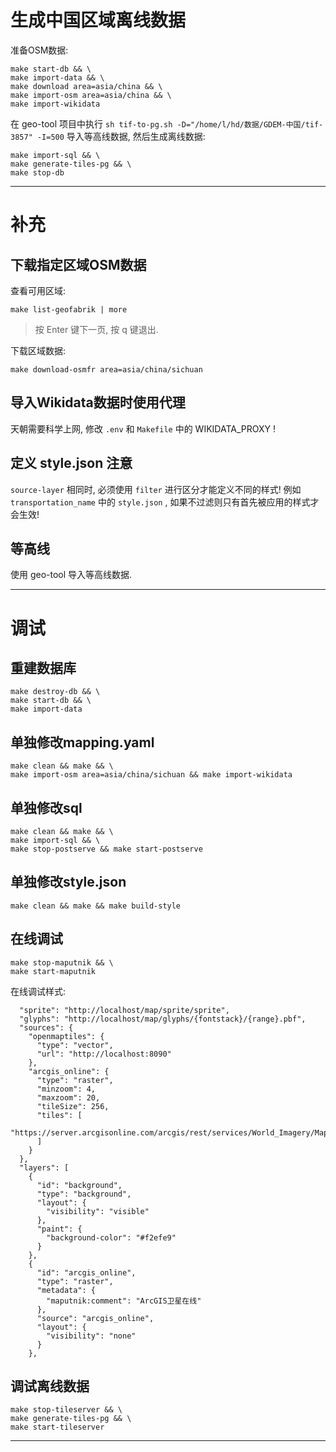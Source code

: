# 生成中国区域离线数据

准备OSM数据:

```shell
make start-db && \
make import-data && \
make download area=asia/china && \
make import-osm area=asia/china && \
make import-wikidata
```

在 geo-tool 项目中执行 `sh tif-to-pg.sh -D="/home/l/hd/数据/GDEM-中国/tif-3857" -I=500` 导入等高线数据, 然后生成离线数据:

```shell
make import-sql && \
make generate-tiles-pg && \
make stop-db
```

---

# 补充

## 下载指定区域OSM数据

查看可用区域:

```shell
make list-geofabrik | more
```

> 按 Enter 键下一页, 按 q 键退出.

下载区域数据:

```shell
make download-osmfr area=asia/china/sichuan
```

## 导入Wikidata数据时使用代理

天朝需要科学上网, 修改 `.env` 和 `Makefile` 中的 WIKIDATA_PROXY !

## 定义 style.json 注意

`source-layer` 相同时, 必须使用 `filter` 进行区分才能定义不同的样式! 例如 `transportation_name` 中的 `style.json` , 如果不过滤则只有首先被应用的样式才会生效!

## 等高线

使用 geo-tool 导入等高线数据.

---

# 调试

## 重建数据库

```shell
make destroy-db && \
make start-db && \
make import-data
```

## 单独修改mapping.yaml

```shell
make clean && make && \
make import-osm area=asia/china/sichuan && make import-wikidata
```

## 单独修改sql

```shell
make clean && make && \
make import-sql && \
make stop-postserve && make start-postserve
```

## 单独修改style.json

```shell
make clean && make && make build-style
```

## 在线调试

```shell
make stop-maputnik && \
make start-maputnik
```

在线调试样式:

```
  "sprite": "http://localhost/map/sprite/sprite",
  "glyphs": "http://localhost/map/glyphs/{fontstack}/{range}.pbf",
  "sources": {
    "openmaptiles": {
      "type": "vector",
      "url": "http://localhost:8090"
    },
    "arcgis_online": {
      "type": "raster",
      "minzoom": 4,
      "maxzoom": 20,
      "tileSize": 256,
      "tiles": [
        "https://server.arcgisonline.com/arcgis/rest/services/World_Imagery/MapServer/tile/{z}/{y}/{x}"
      ]
    }
  },
  "layers": [
    {
      "id": "background",
      "type": "background",
      "layout": {
        "visibility": "visible"
      },
      "paint": {
        "background-color": "#f2efe9"
      }
    },
    {
      "id": "arcgis_online",
      "type": "raster",
      "metadata": {
        "maputnik:comment": "ArcGIS卫星在线"
      },
      "source": "arcgis_online",
      "layout": {
        "visibility": "none"
      }
    },
```

## 调试离线数据

```shell
make stop-tileserver && \
make generate-tiles-pg && \
make start-tileserver
```

---
